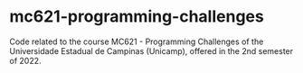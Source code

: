 # mc621-programming-challenges
Code related to the course MC621 - Programming Challenges of the Universidade Estadual de Campinas (Unicamp), offered in the 2nd semester of 2022.
